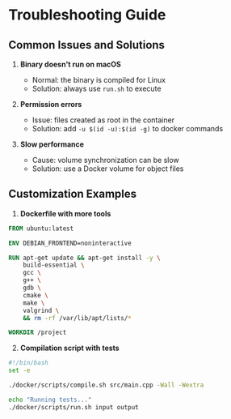 # Troubleshooting Guide

## Common Issues and Solutions

1. **Binary doesn't run on macOS**
   - Normal: the binary is compiled for Linux
   - Solution: always use `run.sh` to execute

2. **Permission errors**
   - Issue: files created as root in the container
   - Solution: add `-u $(id -u):$(id -g)` to docker commands

3. **Slow performance**
   - Cause: volume synchronization can be slow
   - Solution: use a Docker volume for object files

## Customization Examples

1. **Dockerfile with more tools**
```dockerfile
FROM ubuntu:latest

ENV DEBIAN_FRONTEND=noninteractive

RUN apt-get update && apt-get install -y \
    build-essential \
    gcc \
    g++ \
    gdb \
    cmake \
    make \
    valgrind \
    && rm -rf /var/lib/apt/lists/*

WORKDIR /project
```

2. **Compilation script with tests**
```bash
#!/bin/bash
set -e

./docker/scripts/compile.sh src/main.cpp -Wall -Wextra

echo "Running tests..."
./docker/scripts/run.sh input output
```